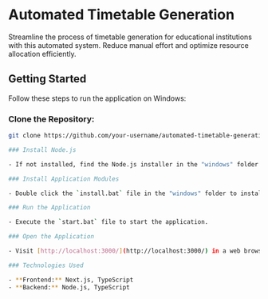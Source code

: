 # Automated Timetable Generation

Streamline the process of timetable generation for educational institutions with this automated system. Reduce manual effort and optimize resource allocation efficiently.

## Getting Started

Follow these steps to run the application on Windows:

### Clone the Repository:
   ```bash
   git clone https://github.com/your-username/automated-timetable-generation.git

### Install Node.js

- If not installed, find the Node.js installer in the "windows" folder and execute it.

### Install Application Modules

- Double click the `install.bat` file in the "windows" folder to install the required Node.js modules.

### Run the Application

- Execute the `start.bat` file to start the application.

### Open the Application

- Visit [http://localhost:3000/](http://localhost:3000/) in a web browser.

### Technologies Used

- **Frontend:** Next.js, TypeScript
- **Backend:** Node.js, TypeScript